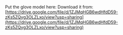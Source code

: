 Put the glove model here:
Download it from:
[https://drive.google.com/file/d/1ZJMqHGB6wdHfdD59-zKs5ZQyg3OLZLxo/view?usp=sharing](https://drive.google.com/file/d/1ZJMqHGB6wdHfdD59-zKs5ZQyg3OLZLxo/view?usp=sharing)

